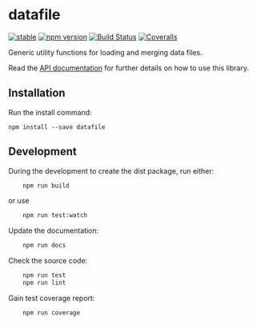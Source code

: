 datafile
========

[![stable](http://badges.github.io/stability-badges/dist/stable.svg)](http://github.com/badges/stability-badges)
[![npm version][npm-badge]][npm-url]
[![Build Status][travis-badge]][travis-url]
[![Coveralls][BadgeCoveralls]][Coveralls]

Generic utility functions for loading and merging data files.

Read the [API documentation](https://tombenke.github.io/datafile/index.html)
for further details on how to use this library.

## Installation

Run the install command:

    npm install --save datafile


## Development

During the development to create the dist package, run either:

```bash
    npm run build
```

or use

```bash
    npm run test:watch
```

Update the documentation:

```bash
    npm run docs
```

Check the source code:

```bash
    npm run test
    npm run lint
```

Gain test coverage report:

```bash
    npm run coverage
```

[npm-badge]: https://badge.fury.io/js/datafile.svg
[npm-url]: https://badge.fury.io/js/datafile
[travis-badge]: https://api.travis-ci.org/tombenke/datafile.svg
[travis-url]: https://travis-ci.org/tombenke/datafile
[Coveralls]: https://coveralls.io/github/tombenke/datafile?branch=master
[BadgeCoveralls]: https://coveralls.io/repos/github/tombenke/datafile/badge.svg?branch=master

